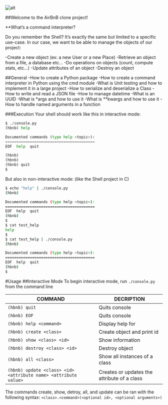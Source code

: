 ![alt](https://encrypted-tbn0.gstatic.com/images?q=tbn:ANd9GcSU_1rJnPZeWqi_P9mYRVpAZwEv6rRD3TVsxQ&usqp=CAU)

##Welcome to the AirBnB clone project!

**What’s a command interpreter?
	
Do you remember the Shell? It’s exactly the same but limited to a specific use-case.
In our case, we want to be able to manage the objects of our project:

-Create a new object (ex: a new User or a new Place)
-Retrieve an object from a file, a database etc…
-Do operations on objects (count, compute stats, etc…)
-Update attributes of an object
-Destroy an object

##General
-How to create a Python package
-How to create a command interpreter in Python using the cmd module
-What is Unit testing and how to implement it in a large project
-How to serialize and deserialize a Class
-How to write and read a JSON file
-How to manage datetime
-What is an UUID
-What is *args and how to use it
-What is **kwargs and how to use it
-How to handle named arguments in a function

###Execution
Your shell should work like this in interactive mode:
```python
$ ./console.py
(hbnb) help

Documented commands (type help <topic>):
========================================
EOF  help  quit

(hbnb) 
(hbnb) 
(hbnb) quit
$
```

But also in non-interactive mode: (like the Shell project in C)
```bash
$ echo "help" | ./console.py
(hbnb)

Documented commands (type help <topic>):
========================================
EOF  help  quit
(hbnb) 
$
$ cat test_help
help
$
$ cat test_help | ./console.py
(hbnb)

Documented commands (type help <topic>):
========================================
EOF  help  quit
(hbnb) 
$
```
#Usage
##Interactive Mode
To begin interactive mode, run ```./console.py``` from the command line

COMMAND | DECRIPTION
----|----
```(hbnb) quit``` | Quits console
```(hbnb) EOF``` | Quits console
```(hbnb) help <command>``` | Display help for <command>
```(hbnb) create <class>``` |Create object and print id
```(hbnb) show <class> <id>``` | Show information
```(hbnb) destroy <class> <id>``` | Destroy object
```(hbnb) all <class>``` | Show all instances of a class
```(hbnb) update <class> <id> <attribute name> <attribute value>``` | Creates or updates the attribute of a class


The commands create, show, detroy, all, and update can be ran with the following syntax:
```<class>.<command>(<optional id>, <optional arguments>)```

